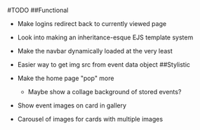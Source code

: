 #TODO
##Functional
* Make logins redirect back to currently viewed page
* Look into making an inheritance-esque EJS template system
* Make the navbar dynamically loaded at the very least
* Easier way to get img src from event data object
##Stylistic
* Make the home page "pop" more
  * Maybe show a collage background of stored events?
  
* Show event images on card in gallery
* Carousel of images for cards with multiple images